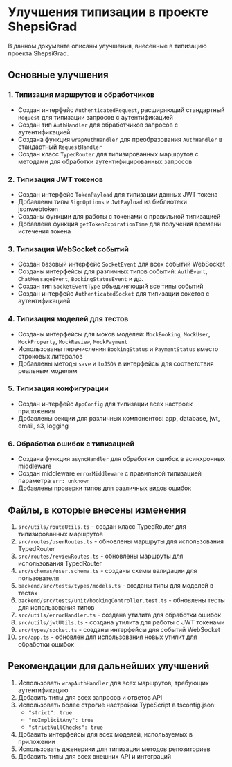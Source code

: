 # Улучшения типизации в проекте ShepsiGrad

В данном документе описаны улучшения, внесенные в типизацию проекта ShepsiGrad.

## Основные улучшения

### 1. Типизация маршрутов и обработчиков

- Создан интерфейс `AuthenticatedRequest`, расширяющий стандартный `Request` для типизации запросов с аутентификацией
- Создан тип `AuthHandler` для обработчиков запросов с аутентификацией
- Создана функция `wrapAuthHandler` для преобразования `AuthHandler` в стандартный `RequestHandler`
- Создан класс `TypedRouter` для типизированных маршрутов с методами для обработки аутентифицированных запросов

### 2. Типизация JWT токенов

- Создан интерфейс `TokenPayload` для типизации данных JWT токена
- Добавлены типы `SignOptions` и `JwtPayload` из библиотеки jsonwebtoken
- Созданы функции для работы с токенами с правильной типизацией
- Добавлена функция `getTokenExpirationTime` для получения времени истечения токена

### 3. Типизация WebSocket событий

- Создан базовый интерфейс `SocketEvent` для всех событий WebSocket
- Созданы интерфейсы для различных типов событий: `AuthEvent`, `ChatMessageEvent`, `BookingStatusEvent` и др.
- Создан тип `SocketEventType` объединяющий все типы событий
- Создан интерфейс `AuthenticatedSocket` для типизации сокетов с аутентификацией

### 4. Типизация моделей для тестов

- Созданы интерфейсы для моков моделей: `MockBooking`, `MockUser`, `MockProperty`, `MockReview`, `MockPayment`
- Использованы перечисления `BookingStatus` и `PaymentStatus` вместо строковых литералов
- Добавлены методы `save` и `toJSON` в интерфейсы для соответствия реальным моделям

### 5. Типизация конфигурации

- Создан интерфейс `AppConfig` для типизации всех настроек приложения
- Добавлены секции для различных компонентов: app, database, jwt, email, s3, logging

### 6. Обработка ошибок с типизацией

- Создана функция `asyncHandler` для обработки ошибок в асинхронных middleware
- Создан middleware `errorMiddleware` с правильной типизацией параметра `err: unknown`
- Добавлены проверки типов для различных видов ошибок

## Файлы, в которые внесены изменения

1. `src/utils/routeUtils.ts` - создан класс TypedRouter для типизированных маршрутов
2. `src/routes/userRoutes.ts` - обновлены маршруты для использования TypedRouter
3. `src/routes/reviewRoutes.ts` - обновлены маршруты для использования TypedRouter
4. `src/schemas/user.schema.ts` - созданы схемы валидации для пользователя
5. `backend/src/tests/types/models.ts` - созданы типы для моделей в тестах
6. `backend/src/tests/unit/bookingController.test.ts` - обновлены тесты для использования типов
7. `src/utils/errorHandler.ts` - создана утилита для обработки ошибок
8. `src/utils/jwtUtils.ts` - создана утилита для работы с JWT токенами
9. `src/types/socket.ts` - созданы интерфейсы для событий WebSocket
10. `src/app.ts` - обновлен для использования новых утилит для обработки ошибок

## Рекомендации для дальнейших улучшений

1. Использовать `wrapAuthHandler` для всех маршрутов, требующих аутентификацию
2. Добавить типы для всех запросов и ответов API
3. Использовать более строгие настройки TypeScript в tsconfig.json:
   - `"strict": true`
   - `"noImplicitAny": true`
   - `"strictNullChecks": true`
4. Добавить интерфейсы для всех моделей, используемых в приложении
5. Использовать дженерики для типизации методов репозиториев
6. Добавить типы для всех внешних API и интеграций
